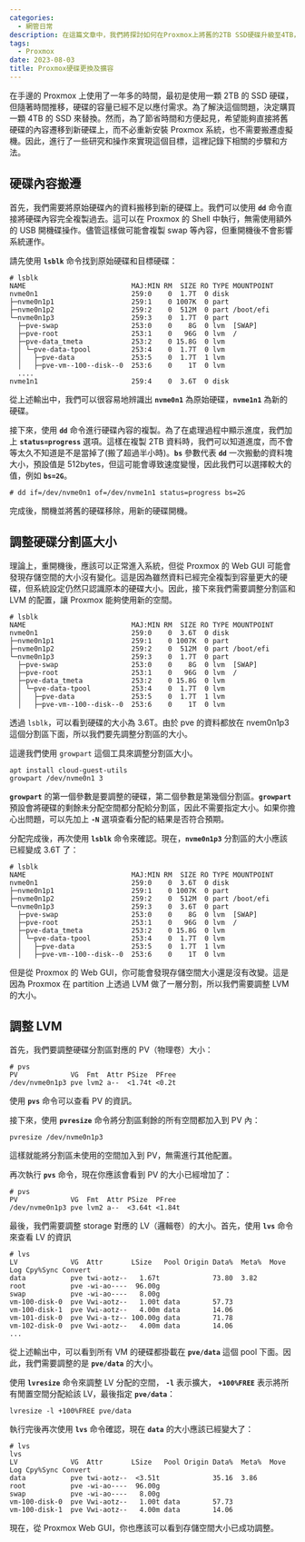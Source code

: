 ```yaml
---
categories:
  - 網管日常
description: 在這篇文章中，我們將探討如何在Proxmox上將舊的2TB SSD硬碟升級至4TB，並無需重新安裝系統或移動虛擬機的操作步驟和方法。
tags:
  - Proxmox
date: 2023-08-03
title: Proxmox硬碟更換及擴容
---
```


在手邊的 Proxmox 上使用了一年多的時間，最初是使用一顆 2TB 的 SSD 硬碟，但隨著時間推移，硬碟的容量已經不足以應付需求。為了解決這個問題，決定購買一顆 4TB 的 SSD 來替換。然而，為了節省時間和方便起見，希望能夠直接將舊硬碟的內容遷移到新硬碟上，而不必重新安裝 Proxmox 系統，也不需要搬遷虛擬機。因此，進行了一些研究和操作來實現這個目標，這裡記錄下相關的步驟和方法。

<!-- more -->

## **硬碟內容搬遷**

首先，我們需要將原始硬碟內的資料搬移到新的硬碟上。我們可以使用 **`dd`** 命令直接將硬碟內容完全複製過去。這可以在 Proxmox 的 Shell 中執行，無需使用額外的 USB 開機碟操作。儘管這樣做可能會複製 swap 等內容，但重開機後不會影響系統運作。

請先使用 **`lsblk`** 命令找到原始硬碟和目標硬碟：

```shell
# lsblk
NAME                          MAJ:MIN RM  SIZE RO TYPE MOUNTPOINT
nvme0n1                       259:0    0  1.7T  0 disk
├─nvme0n1p1                   259:1    0 1007K  0 part
├─nvme0n1p2                   259:2    0  512M  0 part /boot/efi
└─nvme0n1p3                   259:3    0  1.7T  0 part
  ├─pve-swap                  253:0    0    8G  0 lvm  [SWAP]
  ├─pve-root                  253:1    0   96G  0 lvm  /
  ├─pve-data_tmeta            253:2    0 15.8G  0 lvm
  │ └─pve-data-tpool          253:4    0  1.7T  0 lvm
  │   ├─pve-data              253:5    0  1.7T  1 lvm
  │   ├─pve-vm--100--disk--0  253:6    0    1T  0 lvm
  ....
nvme1n1                       259:4    0  3.6T  0 disk
```

從上述輸出中，我們可以很容易地辨識出 **`nvme0n1`** 為原始硬碟，**`nvme1n1`** 為新的硬碟。

接下來，使用 **`dd`** 命令進行硬碟內容的複製。為了在處理過程中顯示進度，我們加上 **`status=progress`** 選項。這樣在複製 2TB 資料時，我們可以知道進度，而不會等太久不知道是不是當掉了(搬了超過半小時)。**`bs`** 參數代表 **`dd`** 一次搬動的資料塊大小，預設值是 512bytes，但這可能會導致速度變慢，因此我們可以選擇較大的值，例如 **`bs=2G`**。

```shell
# dd if=/dev/nvme0n1 of=/dev/nvme1n1 status=progress bs=2G
```

完成後，關機並將舊的硬碟移除，用新的硬碟開機。

## 調整硬碟分割區大小

理論上，重開機後，應該可以正常進入系統，但從 Proxmox 的 Web GUI 可能會發現存儲空間的大小沒有變化。這是因為雖然資料已經完全複製到容量更大的硬碟，但系統設定仍然只認識原本的硬碟大小。因此，接下來我們需要調整分割區和 LVM 的配置，讓 Proxmox 能夠使用新的空間。

```shell
# lsblk
NAME                          MAJ:MIN RM  SIZE RO TYPE MOUNTPOINT
nvme0n1                       259:0    0  3.6T  0 disk
├─nvme0n1p1                   259:1    0 1007K  0 part
├─nvme0n1p2                   259:2    0  512M  0 part /boot/efi
└─nvme0n1p3                   259:3    0  1.7T  0 part
  ├─pve-swap                  253:0    0    8G  0 lvm  [SWAP]
  ├─pve-root                  253:1    0   96G  0 lvm  /
  ├─pve-data_tmeta            253:2    0 15.8G  0 lvm
  │ └─pve-data-tpool          253:4    0  1.7T  0 lvm
  │   ├─pve-data              253:5    0  1.7T  1 lvm
  │   ├─pve-vm--100--disk--0  253:6    0    1T  0 lvm
```

透過 `lsblk`，可以看到硬碟的大小為 3.6T。由於 pve 的資料都放在 nvem0n1p3 這個分割區下面，所以我們要先調整分割區的大小。

這邊我們使用 `growpart` 這個工具來調整分割區大小。

```shell
apt install cloud-guest-utils
growpart /dev/nvme0n1 3
```

**`growpart`** 的第一個參數是要調整的硬碟，第二個參數是第幾個分割區。**`growpart`** 預設會將硬碟的剩餘未分配空間都分配給分割區，因此不需要指定大小。如果你擔心出問題，可以先加上 **`-N`** 選項查看分配的結果是否符合預期。

分配完成後，再次使用 **`lsblk`** 命令來確認。現在，**`nvme0n1p3`** 分割區的大小應該已經變成 3.6T 了：

```shell
# lsblk
NAME                          MAJ:MIN RM  SIZE RO TYPE MOUNTPOINT
nvme0n1                       259:0    0  3.6T  0 disk
├─nvme0n1p1                   259:1    0 1007K  0 part
├─nvme0n1p2                   259:2    0  512M  0 part /boot/efi
└─nvme0n1p3                   259:3    0  3.6T  0 part
  ├─pve-swap                  253:0    0    8G  0 lvm  [SWAP]
  ├─pve-root                  253:1    0   96G  0 lvm  /
  ├─pve-data_tmeta            253:2    0 15.8G  0 lvm
  │ └─pve-data-tpool          253:4    0  1.7T  0 lvm
  │   ├─pve-data              253:5    0  1.7T  1 lvm
  │   ├─pve-vm--100--disk--0  253:6    0    1T  0 lvm
```

但是從 Proxmox 的 Web GUI，你可能會發現存儲空間大小還是沒有改變。這是因為 Proxmox 在 partition 上透過 LVM 做了一層分割，所以我們需要調整 LVM 的大小。

## 調整 LVM

首先，我們要調整硬碟分割區對應的 PV（物理卷）大小：

```shell
# pvs
PV             VG  Fmt  Attr PSize  PFree
/dev/nvme0n1p3 pve lvm2 a--  <1.74t <0.2t
```

使用 **`pvs`** 命令可以查看 PV 的資訊。

接下來，使用 **`pvresize`** 命令將分割區剩餘的所有空間都加入到 PV 內：

```shell
pvresize /dev/nvme0n1p3
```

這樣就能將分割區未使用的空間加入到 PV，無需進行其他配置。

再次執行 **`pvs`** 命令，現在你應該會看到 PV 的大小已經增加了：

```shell
# pvs
PV             VG  Fmt  Attr PSize  PFree
/dev/nvme0n1p3 pve lvm2 a--  <3.64t <1.84t
```

最後，我們需要調整 storage 對應的 LV（邏輯卷）的大小。首先，使用 **`lvs`** 命令來查看 LV 的資訊

```shell
# lvs
LV             VG  Attr       LSize   Pool Origin Data%  Meta%  Move Log Cpy%Sync Convert
data           pve twi-aotz--   1.67t             73.80  3.82
root           pve -wi-ao----  96.00g
swap           pve -wi-ao----   8.00g
vm-100-disk-0  pve Vwi-aotz--   1.00t data        57.73
vm-100-disk-1  pve Vwi-aotz--   4.00m data        14.06
vm-101-disk-0  pve Vwi-a-tz-- 100.00g data        71.78
vm-102-disk-0  pve Vwi-aotz--   4.00m data        14.06
...
```

從上述輸出中，可以看到所有 VM 的硬碟都掛載在 **`pve/data`** 這個 pool 下面。因此，我們需要調整的是 **`pve/data`** 的大小。

使用 **`lvresize`** 命令來調整 LV 分配的空間， **`-l`** 表示擴大， **`+100%FREE`** 表示將所有閒置空間分配給該 LV，最後指定 **`pve/data`**：

```shell
lvresize -l +100%FREE pve/data
```

執行完後再次使用 **`lvs`** 命令確認，現在 **`data`** 的大小應該已經變大了：

```shell
# lvs
lvs
LV             VG  Attr       LSize   Pool Origin Data%  Meta%  Move Log Cpy%Sync Convert
data           pve twi-aotz--  <3.51t             35.16  3.86
root           pve -wi-ao----  96.00g
swap           pve -wi-ao----   8.00g
vm-100-disk-0  pve Vwi-aotz--   1.00t data        57.73
vm-100-disk-1  pve Vwi-aotz--   4.00m data        14.06
```

現在，從 Proxmox Web GUI，你也應該可以看到存儲空間大小已成功調整。
